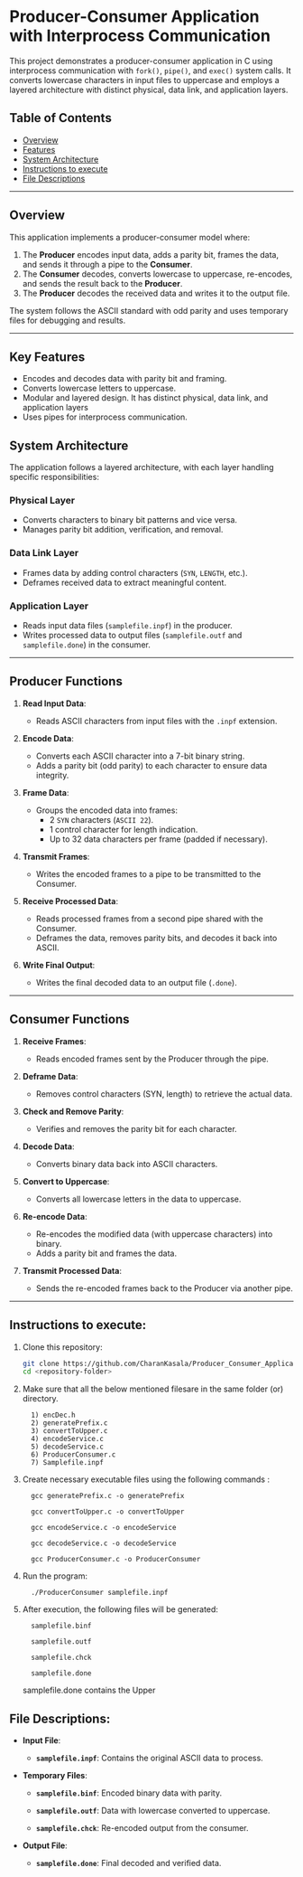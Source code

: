 
# Producer-Consumer Application with Interprocess Communication

This project demonstrates a producer-consumer application in C using interprocess communication with `fork()`, `pipe()`, and `exec()` system calls. It converts lowercase characters in input files to uppercase and employs a layered architecture with distinct physical, data link, and application layers.

## Table of Contents

- [Overview](#overview)
- [Features](#features)
- [System Architecture](#system-architecture)
- [Instructions to execute](#instructions-to-execute)
- [File Descriptions](#file-descriptions)

---

## Overview

This application implements a producer-consumer model where:
1. The **Producer** encodes input data, adds a parity bit, frames the data, and sends it through a pipe to the **Consumer**.
2. The **Consumer** decodes, converts lowercase to uppercase, re-encodes, and sends the result back to the **Producer**.
3.  The **Producer** decodes the received data and writes it to the output file.

The system follows the ASCII standard with odd parity and uses temporary files for debugging and results.

---

## Key Features

- Encodes and decodes data with parity bit and framing.
- Converts lowercase letters to uppercase.
- Modular and layered design. It has distinct physical, data link, and application layers
- Uses pipes for interprocess communication.

## System Architecture

The application follows a layered architecture, with each layer handling specific responsibilities:

### Physical Layer
- Converts characters to binary bit patterns and vice versa.
- Manages parity bit addition, verification, and removal.

### Data Link Layer
- Frames data by adding control characters (`SYN`, `LENGTH`, etc.).
- Deframes received data to extract meaningful content.

### Application Layer
- Reads input data files (`samplefile.inpf`) in the producer.
- Writes processed data to output files (`samplefile.outf` and `samplefile.done`) in the consumer.

---

## Producer Functions

1. **Read Input Data**:
   - Reads ASCII characters from input files with the `.inpf` extension.

2. **Encode Data**:
   - Converts each ASCII character into a 7-bit binary string.
   - Adds a parity bit (odd parity) to each character to ensure data integrity.

3. **Frame Data**:
   - Groups the encoded data into frames:
     - 2 `SYN` characters (`ASCII 22`).
     - 1 control character for length indication.
     - Up to 32 data characters per frame (padded if necessary).

4. **Transmit Frames**:
   - Writes the encoded frames to a pipe to be transmitted to the Consumer.

5. **Receive Processed Data**:
   - Reads processed frames from a second pipe shared with the Consumer.
   - Deframes the data, removes parity bits, and decodes it back into ASCII.

6. **Write Final Output**:
   - Writes the final decoded data to an output file (`.done`).

---

## Consumer Functions

1. **Receive Frames**:
   - Reads encoded frames sent by the Producer through the pipe.

2. **Deframe Data**:
   - Removes control characters (SYN, length) to retrieve the actual data.

3. **Check and Remove Parity**:
   - Verifies and removes the parity bit for each character.

4. **Decode Data**:
   - Converts binary data back into ASCII characters.

5. **Convert to Uppercase**:
   - Converts all lowercase letters in the data to uppercase.

6. **Re-encode Data**:
   - Re-encodes the modified data (with uppercase characters) into binary.
   - Adds a parity bit and frames the data.

7. **Transmit Processed Data**:
   - Sends the re-encoded frames back to the Producer via another pipe.

---
## Instructions to execute:

1. Clone this repository:
   ```bash
   git clone https://github.com/CharanKasala/Producer_Consumer_Application.git
   cd <repository-folder>
   
2. Make sure that all the below mentioned filesare in the same folder (or) directory.
   
         1) encDec.h
         2) generatePrefix.c
         3) convertToUpper.c
         4) encodeService.c
         5) decodeService.c
         6) ProducerConsumer.c
         7) Samplefile.inpf

3. Create necessary executable files using the following commands :

         gcc generatePrefix.c -o generatePrefix

         gcc convertToUpper.c -o convertToUpper

         gcc encodeService.c -o encodeService

         gcc decodeService.c -o decodeService

         gcc ProducerConsumer.c -o ProducerConsumer
   
4. Run the program:
   
         ./ProducerConsumer samplefile.inpf

5. After execution, the following files will be generated:

         samplefile.binf
   
         samplefile.outf
   
         samplefile.chck
   
         samplefile.done

   samplefile.done contains the Upper

## File Descriptions:

- **Input File**:

  - **`samplefile.inpf`**: Contains the original ASCII data to process.
   
- **Temporary Files**:
 
  - **`samplefile.binf`**: Encoded binary data with parity.
     
  - **`samplefile.outf`**: Data with lowercase converted to uppercase.
    
  - **`samplefile.chck`**: Re-encoded output from the consumer.

- **Output File**:
 
  - **`samplefile.done`**: Final decoded and verified data.
